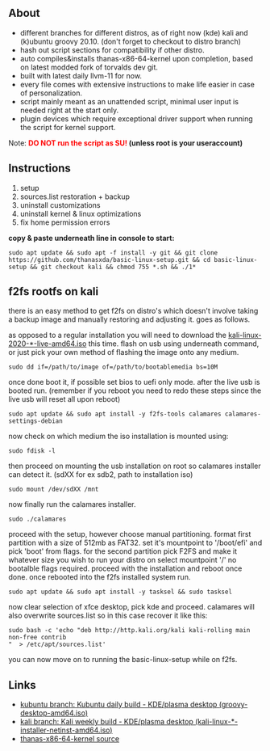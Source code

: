 ## About

- different branches for different distros, as of right now (kde) kali and (k)ubuntu groovy 20.10. (don't forget to checkout to distro branch)
- hash out script sections for compatibility if other distro.
- auto compiles&installs thanas-x86-64-kernel upon completion, based on latest modded fork of torvalds dev git.
- built with latest daily llvm-11 for now.
- every file comes with extensive instructions to make life easier in case of personalization.
- script mainly meant as an unattended script, minimal user input is needed right at the start only.
- plugin devices which require exceptional driver support when running the script for kernel support.

Note: **<font color='red'>DO NOT run the script as SU!</font> (unless root is your useraccount)**

## Instructions

1. setup
2. sources.list restoration + backup
3. uninstall customizations
4. uninstall kernel & linux optimizations
5. fix home permission errors

**copy & paste underneath line in console to start:**

```
sudo apt update && sudo apt -f install -y git && git clone https://github.com/thanasxda/basic-linux-setup.git && cd basic-linux-setup && git checkout kali && chmod 755 *.sh && ./1*
```
## f2fs rootfs on kali

there is an easy method to get f2fs on distro's which doesn't involve taking a backup image and manually restoring and adjusting it.
goes as follows.

as opposed to a regular installation you will need to download the [kali-linux-2020-*-live-amd64.iso](https://cdimage.kali.org/kali-images/kali-weekly/) this time.
flash on usb using underneath command, or just pick your own method of flashing the image onto any medium.
```
sudo dd if=/path/to/image of=/path/to/bootablemedia bs=10M
```
once done boot it, if possible set bios to uefi only mode.
after the live usb is booted run. (remember if you reboot you need to redo these steps since the live usb will reset all upon reboot)
```
sudo apt update && sudo apt install -y f2fs-tools calamares calamares-settings-debian
```
now check on which medium the iso installation is mounted using:
```
sudo fdisk -l
```
then proceed on mounting the usb installation on root so calamares installer can detect it. (sdXX for ex sdb2, path to installation iso)
```
sudo mount /dev/sdXX /mnt
```
now finally run the calamares installer.
```
sudo ./calamares
```
proceed with the setup, however choose manual partitioning.
format first partition with a size of 512mb as FAT32. set it's mountpoint to '/boot/efi' and pick 'boot' from flags.
for the second partition pick F2FS and make it whatever size you wish to run your distro on select mountpoint '/' no bootalble flags required.
proceed with the installation and reboot once done.
once  rebooted into the f2fs installed system run.
```
sudo apt update && sudo apt install -y tasksel && sudo tasksel
```
now clear selection of xfce desktop, pick kde and proceed.
calamares will also overwrite sources.list so in this case recover it like this:
```
sudo bash -c 'echo "deb http://http.kali.org/kali kali-rolling main non-free contrib
"  > /etc/apt/sources.list'
```
you can now move on to running the basic-linux-setup while on f2fs.

## Links
- [kubuntu branch: Kubuntu daily build - KDE/plasma desktop (groovy-desktop-amd64.iso)](http://cdimage.ubuntu.com/kubuntu/daily-live/current/)
- [kali branch: Kali weekly build - KDE/plasma desktop (kali-linux-*-installer-netinst-amd64.iso)](https://cdimage.kali.org/kali-images/kali-weekly/)
- [thanas-x86-64-kernel source](https://github.com/thanasxda/thanas-x86-64-kernel.git)

